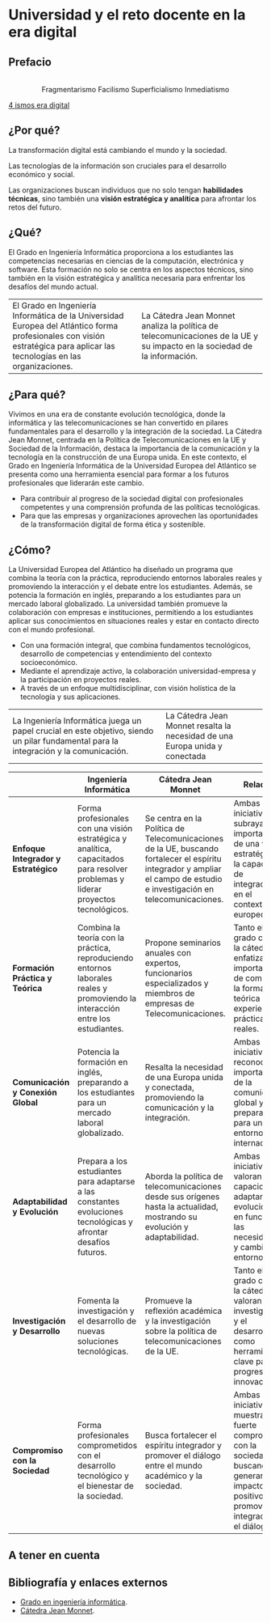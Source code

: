 # Universidad y el reto docente en la era digital

## Prefacio

<div align=center>

||
|-|
Fragmentarismo
Facilismo
Superficialismo
Inmediatismo

</div>

[4 ismos era digital](https://www.youtube.com/watch?v=L1_Y-CkBIvU)

## ¿Por qué?

La transformación digital está cambiando el mundo y la sociedad. 

Las tecnologías de la información son cruciales para el desarrollo económico y social.

Las organizaciones buscan individuos que no solo tengan **habilidades técnicas**, sino también una **visión estratégica y analítica** para afrontar los retos del futuro.

## ¿Qué?

El Grado en Ingeniería Informática proporciona a los estudiantes las competencias necesarias en ciencias de la computación, electrónica y software. Esta formación no solo se centra en los aspectos técnicos, sino también en la visión estratégica y analítica necesaria para enfrentar los desafíos del mundo actual. 

|||
|-|-|
El Grado en Ingeniería Informática de la Universidad Europea del Atlántico forma profesionales con visión estratégica para aplicar las tecnologías en las organizaciones.|La Cátedra Jean Monnet analiza la política de telecomunicaciones de la UE y su impacto en la sociedad de la información.


## ¿Para qué?

Vivimos en una era de constante evolución tecnológica, donde la informática y las telecomunicaciones se han convertido en pilares fundamentales para el desarrollo y la integración de la sociedad. La Cátedra Jean Monnet, centrada en la Política de Telecomunicaciones en la UE y Sociedad de la Información, destaca la importancia de la comunicación y la tecnología en la construcción de una Europa unida. En este contexto, el Grado en Ingeniería Informática de la Universidad Europea del Atlántico se presenta como una herramienta esencial para formar a los futuros profesionales que liderarán este cambio.

- Para contribuir al progreso de la sociedad digital con profesionales competentes y una comprensión profunda de las políticas tecnológicas.
- Para que las empresas y organizaciones aprovechen las oportunidades de la transformación digital de forma ética y sostenible.

## ¿Cómo?

La Universidad Europea del Atlántico ha diseñado un programa que combina la teoría con la práctica, reproduciendo entornos laborales reales y promoviendo la interacción y el debate entre los estudiantes. Además, se potencia la formación en inglés, preparando a los estudiantes para un mercado laboral globalizado. La universidad también promueve la colaboración con empresas e instituciones, permitiendo a los estudiantes aplicar sus conocimientos en situaciones reales y estar en contacto directo con el mundo profesional.

- Con una formación integral, que combina fundamentos tecnológicos, desarrollo de competencias y entendimiento del contexto socioeconómico.
- Mediante el aprendizaje activo, la colaboración universidad-empresa y la participación en proyectos reales.
- A través de un enfoque multidisciplinar, con visión holística de la tecnología y sus aplicaciones.

|||
|-|-|
La Ingeniería Informática juega un papel crucial en este objetivo, siendo un pilar fundamental para la integración y la comunicación.|La Cátedra Jean Monnet resalta la necesidad de una Europa unida y conectada


||Ingeniería Informática|Cátedra Jean Monnet|Relación|
|-|-|-|-|
**Enfoque Integrador y Estratégico**|Forma profesionales con una visión estratégica y analítica, capacitados para resolver problemas y liderar proyectos tecnológicos.|Se centra en la Política de Telecomunicaciones de la UE, buscando fortalecer el espíritu integrador y ampliar el campo de estudio e investigación en telecomunicaciones.|Ambas iniciativas subrayan la importancia de una visión estratégica y la capacidad de integración en el contexto europeo.
**Formación Práctica y Teórica**|Combina la teoría con la práctica, reproduciendo entornos laborales reales y promoviendo la interacción entre los estudiantes.|Propone seminarios anuales con expertos, funcionarios especializados y miembros de empresas de Telecomunicaciones.|Tanto el grado como la cátedra enfatizan la importancia de combinar la formación teórica con experiencias prácticas y reales.
**Comunicación y Conexión Global**|Potencia la formación en inglés, preparando a los estudiantes para un mercado laboral globalizado.|Resalta la necesidad de una Europa unida y conectada, promoviendo la comunicación y la integración.|Ambas iniciativas reconocen la importancia de la comunicación global y la preparación para un entorno internacional.
**Adaptabilidad y Evolución**|Prepara a los estudiantes para adaptarse a las constantes evoluciones tecnológicas y afrontar desafíos futuros.|Aborda la política de telecomunicaciones desde sus orígenes hasta la actualidad, mostrando su evolución y adaptabilidad.|Ambas iniciativas valoran la capacidad de adaptarse y evolucionar en función de las necesidades y cambios del entorno.
**Investigación y Desarrollo**|Fomenta la investigación y el desarrollo de nuevas soluciones tecnológicas.|Promueve la reflexión académica y la investigación sobre la política de telecomunicaciones de la UE.|Tanto el grado como la cátedra valoran la investigación y el desarrollo como herramientas clave para el progreso y la innovación.
**Compromiso con la Sociedad**|Forma profesionales comprometidos con el desarrollo tecnológico y el bienestar de la sociedad.|Busca fortalecer el espíritu integrador y promover el diálogo entre el mundo académico y la sociedad.|Ambas iniciativas muestran un fuerte compromiso con la sociedad, buscando generar un impacto positivo y promover la integración y el diálogo.

## A tener en cuenta

## Bibliografía y enlaces externos

- [Grado en ingeniería informática](https://www.uneatlantico.es/escuela-politecnica-superior/estudios-grado-oficial-en-ingenieria-informatica).
- [Cátedra Jean Monnet](https://www.uneatlantico.es/escuela-politecnica-superior/catedra-jean-monnet-politica-comunicaciones-y-sociedad-informacion).
